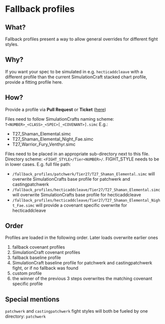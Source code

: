# Fallback profiles
## What?
Fallback profiles present a way to allow general overrides for different fight 
styles. 

## Why?
If you want your spec to be simulated in e.g. `hecticaddcleave` with a
different profile than the current SimulationCraft stacked chart profile,
provide a fitting profile here.

## How?
Provide a profile via **Pull Request** or **Ticket** ([here](https://github.com/Bloodmallet/bloodytools/issues))

Files need to follow SimulationCrafts naming scheme: `T<NUMBER>_<CLASS>_<SPEC>[_<COVENANT>].simc`
E.g.:
- T27_Shaman_Elemental.simc
- T27_Shaman_Elemental_Night_Fae.simc
- T27_Warrior_Fury_Venthyr.simc

Files need to be placed in an appropriate sub-directory next to this file. Directory scheme: `<FIGHT_STYLE>/Tier<NUMBER>/`. FIGHT_STYLE needs to be in lower cases.
E.g. full file path:
- `/fallback_profiles/patchwerk/Tier27/T27_Shaman_Elemental.simc` will overwrite SimulationCrafts base profile for patchwerk and castingpatchwerk
- `/fallback_profiles/hecticaddcleave/Tier27/T27_Shaman_Elemental.simc` will overwrite SimulationCrafts base profile for hecticaddcleave
- `/fallback_profiles/hecticaddcleave/Tier27/T27_Shaman_Elemental_Night_Fae.simc` will provide a covenant specific overwrite for hecticaddcleave

## Order
Profiles are loaded in the following order. Later loads overwrite earlier ones
1. fallback covenant profiles
2. SimulationCraft covenant profiles
3. fallback baseline profile
4. SimulationCraft baseline profile for patchwerk and castingpatchwerk fight, or if no fallback was found
5. custom profile
6. the winner of the previous 3 steps overwrites the matching covenant specific profile

## Special mentions
`patchwerk` and `castingpatchwerk` fight styles will both be fueled by one directory: `patchwerk`
